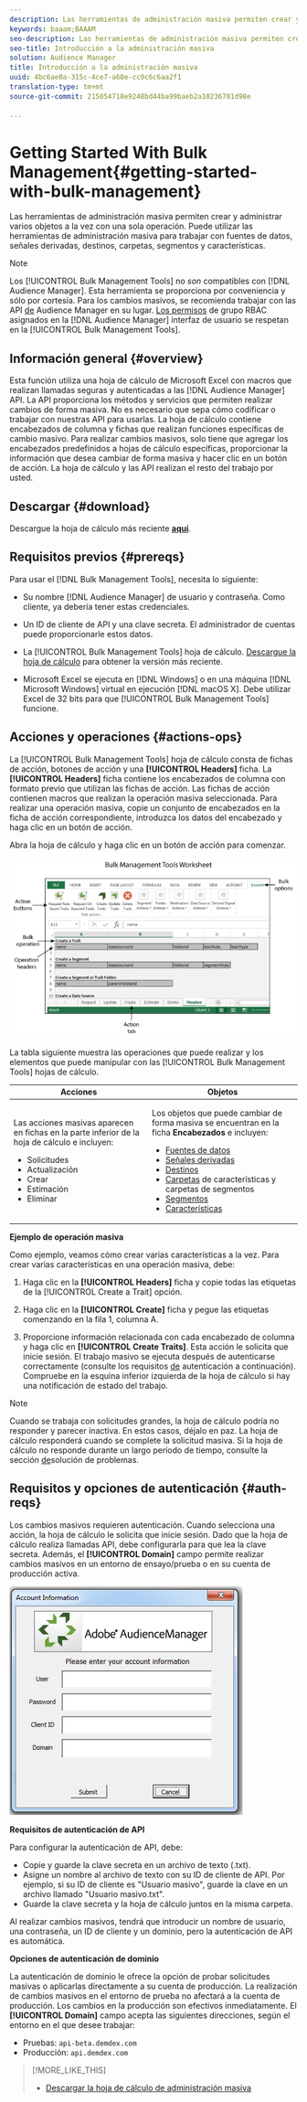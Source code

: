 ```yaml
---
description: Las herramientas de administración masiva permiten crear y administrar varios objetos a la vez con una sola operación. Puede utilizar las herramientas de administración masiva para trabajar con fuentes de datos, señales derivadas, destinos, carpetas, segmentos y características.
keywords: baaam;BAAAM
seo-description: Las herramientas de administración masiva permiten crear y administrar varios objetos a la vez con una sola operación. Puede utilizar las herramientas de administración masiva para trabajar con fuentes de datos, señales derivadas, destinos, carpetas, segmentos y características.
seo-title: Introducción a la administración masiva
solution: Audience Manager
title: Introducción a la administración masiva
uuid: 4bc6ae0a-315c-4ce7-a68e-cc0c6c6aa2f1
translation-type: tm+mt
source-git-commit: 215054718e9248bd44ba99baeb2a10236701d98e

---
```



# Getting Started With Bulk Management{#getting-started-with-bulk-management}

Las herramientas de administración masiva permiten crear y administrar varios objetos a la vez con una sola operación. Puede utilizar las herramientas de administración masiva para trabajar con fuentes de datos, señales derivadas, destinos, carpetas, segmentos y características.

<!-- 

c_bulk_start.xml

 -->

>[!NOTE]
>
>Los [!UICONTROL Bulk Management Tools] no *son* compatibles con [!DNL Audience Manager]. Esta herramienta se proporciona por conveniencia y sólo por cortesía. Para los cambios masivos, se recomienda trabajar con las API [de](../../api/rest-api-main/aam-api-getting-started.md) Audience Manager en su lugar. [Los permisos](../../features/administration/administration-overview.md) de grupo RBAC asignados en la [!DNL Audience Manager] interfaz de usuario se respetan en la [!UICONTROL Bulk Management Tools].

## Información general {#overview}

Esta función utiliza una hoja de cálculo de Microsoft Excel con macros que realizan llamadas seguras y autenticadas a las [!DNL Audience Manager] API. La API proporciona los métodos y servicios que permiten realizar cambios de forma masiva. No es necesario que sepa cómo codificar o trabajar con nuestras API para usarlas. La hoja de cálculo contiene encabezados de columna y fichas que realizan funciones específicas de cambio masivo. Para realizar cambios masivos, solo tiene que agregar los encabezados predefinidos a hojas de cálculo específicas, proporcionar la información que desea cambiar de forma masiva y hacer clic en un botón de acción. La hoja de cálculo y las API realizan el resto del trabajo por usted.

## Descargar {#download}

Descargue la hoja de cálculo más reciente **[aquí](assets/BAAAM_August_2018.xlsm)**.

## Requisitos previos {#prereqs}

Para usar el [!DNL Bulk Management Tools], necesita lo siguiente:

* Su nombre [!DNL Audience Manager] de usuario y contraseña. Como cliente, ya debería tener estas credenciales.
* Un ID de cliente de API y una clave secreta. El administrador de cuentas puede proporcionarle estos datos.
* La [!UICONTROL Bulk Management Tools] hoja de cálculo. [Descargue la hoja de cálculo](/help/using/reference/bulk-management-tools/bulk-management-intro.md#download) para obtener la versión más reciente.

* Microsoft Excel se ejecuta en [!DNL Windows] o en una máquina [!DNL Microsoft Windows] virtual en ejecución [!DNL macOS X]. Debe utilizar Excel de 32 bits para que [!UICONTROL Bulk Management Tools] funcione.

## Acciones y operaciones {#actions-ops}

La [!UICONTROL Bulk Management Tools] hoja de cálculo consta de fichas de acción, botones de acción y una **[!UICONTROL Headers]** ficha. La **[!UICONTROL Headers]** ficha contiene los encabezados de columna con formato previo que utilizan las fichas de acción. Las fichas de acción contienen macros que realizan la operación masiva seleccionada. Para realizar una operación masiva, copie un conjunto de encabezados en la ficha de acción correspondiente, introduzca los datos del encabezado y haga clic en un botón de acción.

Abra la hoja de cálculo y haga clic en un botón de acción para comenzar.

![](assets/bamwrkbk.png)

La tabla siguiente muestra las operaciones que puede realizar y los elementos que puede manipular con las [!UICONTROL Bulk Management Tools] hojas de cálculo.

<table id="table_B9B3E09B692E42BAA52FB32C18B00709"> 
 <thead> 
  <tr> 
   <th colname="col1" class="entry"> Acciones </th> 
   <th colname="col2" class="entry"> Objetos </th> 
  </tr> 
 </thead>
 <tbody> 
  <tr> 
   <td colname="col1"> <p>Las acciones masivas aparecen en fichas en la parte inferior de la hoja de cálculo e incluyen: </p> <p> 
     <ul id="ul_49F46B9E00C045D29E40258EB7BDCFBB"> 
      <li id="li_193C41EA19EF4D738FBA037D2BF9B05C">Solicitudes </li> 
      <li id="li_5BE2E13D839F4958AAA5C01B7EFC5096">Actualización </li> 
      <li id="li_4CCCC739795945DF8C89787F9A67EB88">Crear  </li> 
      <li id="li_C7D36D2BDF0448CEAF3A5EABE41038E8">Estimación </li> 
      <li id="li_07A3E94326124A3092362D9896EB7732">Eliminar </li> 
     </ul> </p> </td> 
   <td colname="col2"> <p>Los objetos que puede cambiar de forma masiva se encuentran en la ficha <b><span class="uicontrol"> Encabezados</span></b> e incluyen: </p> <p> 
     <ul id="ul_A7A96F2B1B63430B9A1E1184AC5FA8F2"> 
      <li id="li_E3D9E2E190B04BE685337AC6140C371C"> <a href="../../features/datasources-list-and-settings.md#data-sources-list-and-settings"> Fuentes de datos</a> </li> 
      <li id="li_B645385E40684FA28770913EAF18CB2C"> <a href="../../features/derived-signals.md"> Señales derivadas</a> </li> 
      <li id="li_9059F8C4A41A410899BDEFC76D3F5949"> <a href="../../features/destinations/destinations.md"> Destinos</a> </li> 
      <li id="li_BB5A445150754E53AA38C78461326932"> <a href="../../features/traits/trait-storage.md#trait-storage"> Carpetas</a> de características y carpetas de segmentos </li> 
      <li id="li_7A27DBF64E0945CF8AE8C96E8C6EDA09"> <a href="../../features/segments/segments-purpose.md"> Segmentos</a> </li> 
      <li id="li_A4640A34930040DEA8555EAF0AE2A702"> <a href="../../features/traits/trait-details-page.md"> Características</a> </li> 
     </ul> </p> </td> 
  </tr> 
 </tbody> 
</table>

**Ejemplo de operación masiva**

Como ejemplo, veamos cómo crear varias características a la vez. Para crear varias características en una operación masiva, debe:

1. Haga clic en la **[!UICONTROL Headers]** ficha y copie todas las etiquetas de la [!UICONTROL Create a Trait] opción.

2. Haga clic en la **[!UICONTROL Create]** ficha y pegue las etiquetas comenzando en la fila 1, columna A.
3. Proporcione información relacionada con cada encabezado de columna y haga clic en **[!UICONTROL Create Traits]**. Esta acción le solicita que inicie sesión. El trabajo masivo se ejecuta después de autenticarse correctamente (consulte los requisitos [de](../../reference/bulk-management-tools/bulk-management-intro.md#auth-reqs) autenticación a continuación). Compruebe en la esquina inferior izquierda de la hoja de cálculo si hay una notificación de estado del trabajo.

>[!NOTE]
>
>Cuando se trabaja con solicitudes grandes, la hoja de cálculo podría no responder y parecer inactiva. En estos casos, déjalo en paz. La hoja de cálculo responderá cuando se complete la solicitud masiva. Si la hoja de cálculo no responde durante un largo período de tiempo, consulte la sección [de](../../reference/bulk-management-tools/bulk-troubleshooting.md)solución de problemas.

## Requisitos y opciones de autenticación {#auth-reqs}

Los cambios masivos requieren autenticación. Cuando selecciona una acción, la hoja de cálculo le solicita que inicie sesión. Dado que la hoja de cálculo realiza llamadas API, debe configurarla para que lea la clave secreta. Además, el **[!UICONTROL Domain]** campo permite realizar cambios masivos en un entorno de ensayo/prueba o en su cuenta de producción activa.

![](assets/bamauth.png)

**Requisitos de autenticación de API**

Para configurar la autenticación de API, debe:

* Copie y guarde la clave secreta en un archivo de texto (.txt).
* Asigne un nombre al archivo de texto con su ID de cliente de API. Por ejemplo, si su ID de cliente es "Usuario masivo", guarde la clave en un archivo llamado "Usuario masivo.txt".
* Guarde la clave secreta y la hoja de cálculo juntos en la misma carpeta.

Al realizar cambios masivos, tendrá que introducir un nombre de usuario, una contraseña, un ID de cliente y un dominio, pero la autenticación de API es automática.

**Opciones de autenticación de dominio**

La autenticación de dominio le ofrece la opción de probar solicitudes masivas o aplicarlas directamente a su cuenta de producción. La realización de cambios masivos en el entorno de prueba no afectará a la cuenta de producción. Los cambios en la producción son efectivos inmediatamente. El **[!UICONTROL Domain]** campo acepta las siguientes direcciones, según el entorno en el que desee trabajar:

* Pruebas: `api-beta.demdex.com`
* Producción: `api.demdex.com`

>[!MORE_LIKE_THIS]
>
>* [Descargar la hoja de cálculo de administración masiva](assets/BAAAM_August_2018.xlsm)

